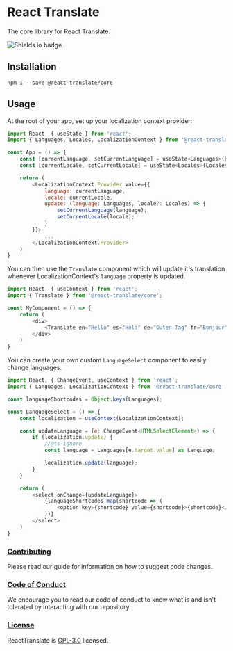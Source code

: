 # React Translate
The core library for React Translate.

![Shields.io badge](https://img.shields.io/david/react-translate/core)

## Installation
`npm i --save @react-translate/core`

## Usage

At the root of your app, set up your localization context provider:

```js
import React, { useState } from 'react';
import { Languages, Locales, LocalizationContext } from '@react-translate/core';

const App = () => {
    const [currentLanguage, setCurrentLanguage] = useState<Languages>(Languages.en);
    const [currentLocale, setCurrentLocale] = useState<Locales>(Locales.enUS);

    return (
        <LocalizationContext.Provider value={{
            language: currentLanguage,
            locale: currentLocale,
            update: (language: Languages, locale?: Locales) => {
                setCurrentLanguage(language);
                setCurrentLocale(locale);
            }
        }}>
            ...
        </LocalizationContext.Provider>
    )
}
```

You can then use the `Translate` component which will update it's translation whenever LocalizationContext's `language` property is updated.

```js
import React, { useContext } from 'react';
import { Translate } from '@react-translate/core';

const MyComponent = () => {
    return (
        <div>
            <Translate en="Hello" es="Hola" de="Guten Tag" fr="Bonjour" it="Salve" ru="Zdravstvuyte" />
        </div>
    )
}
```

You can create your own custom `LanguageSelect` component to easily change languages.

```js
import React, { ChangeEvent, useContext } from 'react';
import { Languages, LocalizationContext } from '@react-translate/core';

const languageShortcodes = Object.keys(Languages);

const LanguageSelect = () => {
    const localization = useContext(LocalizationContext);

    const updateLanguage = (e: ChangeEvent<HTMLSelectElement>) => {
        if (localization.update) {
            //@ts-ignore
            const language = Languages[e.target.value] as Language;

            localization.update(language);
        }
    }

    return (
        <select onChange={updateLanguage}>
            {languageShortcodes.map(shortcode => (
                <option key={shortcode} value={shortcode}>{shortcode}</option>
            ))}
        </select>
    )
}
```

### [Contributing](./CONTRIBUTING.md)
Please read our guide for information on how to suggest code changes.

### [Code of Conduct](./CODE_OF_CONDUCT.md) 
We encourage you to read our code of conduct to know what is and isn't tolerated by interacting with our repository.

### [License](./LICENSE)
ReactTranslate is [GPL-3.0](https://choosealicense.com/licenses/gpl-3.0/) licensed.
